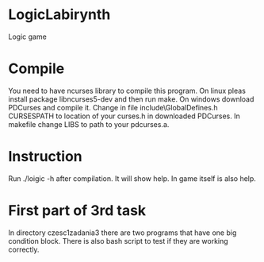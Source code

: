 # LogicLabirynth
Logic game


# Compile
You need to have ncurses library to compile this program. On linux pleas install package libncurses5-dev and then run make. On windows download PDCurses and compile it. Change in file include\GlobalDefines.h CURSESPATH to location of your curses.h in downloaded PDCurses. In makefile change LIBS to path to your pdcurses.a.

# Instruction
Run ./loigic -h after compilation. It will show help. In game itself is also help.

# First part of 3rd task
In directory czesc1zadania3 there are two programs that have one big condition block. There is also bash script to test if they are working correctly.
